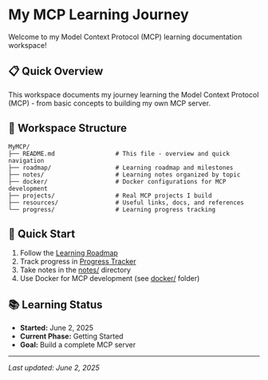 # My MCP Learning Journey

Welcome to my Model Context Protocol (MCP) learning documentation workspace!

## 📋 Quick Overview
This workspace documents my journey learning the Model Context Protocol (MCP) - from basic concepts to building my own MCP server.

## 📁 Workspace Structure
```
MyMCP/
├── README.md                 # This file - overview and quick navigation
├── roadmap/                  # Learning roadmap and milestones
├── notes/                    # Learning notes organized by topic
├── docker/                   # Docker configurations for MCP development
├── projects/                 # Real MCP projects I build
├── resources/                # Useful links, docs, and references
└── progress/                 # Learning progress tracking
```

## 🚀 Quick Start
1. Follow the [Learning Roadmap](roadmap/learning-roadmap.md)
2. Track progress in [Progress Tracker](progress/progress-tracker.md)
3. Take notes in the [notes/](notes/) directory
4. Use Docker for MCP development (see [docker/](docker/) folder)

## 📚 Learning Status
- **Started:** June 2, 2025
- **Current Phase:** Getting Started
- **Goal:** Build a complete MCP server

---
*Last updated: June 2, 2025*
